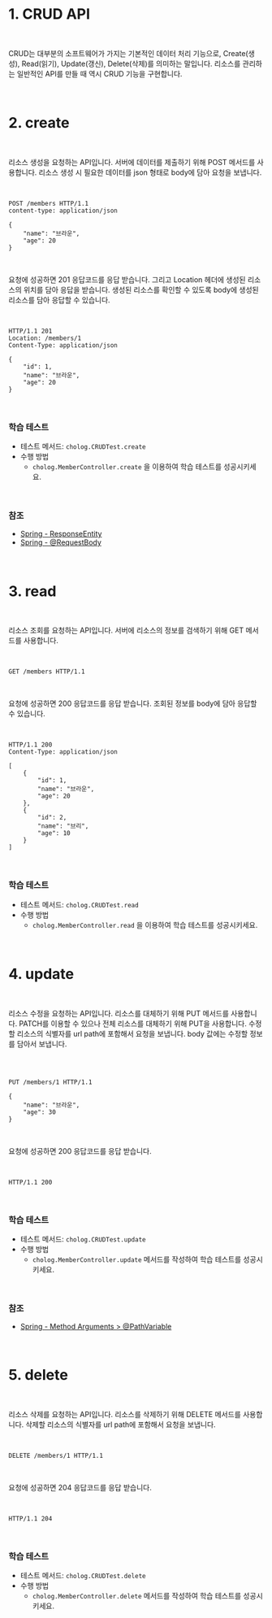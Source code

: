 # 1. CRUD API

<br>

CRUD는 대부분의 소프트웨어가 가지는 기본적인 데이터 처리 기능으로, Create(생성), Read(읽기), Update(갱신), Delete(삭제)를 의미하는 말입니다.
리소스를 관리하는 일반적인 API를 만들 때 역시 CRUD 기능을 구현합니다.

<br>

# 2. create
<br>

리소스 생성을 요청하는 API입니다.
서버에 데이터를 제출하기 위해 POST 메서드를 사용합니다.
리소스 생성 시 필요한 데이터를 json 형태로 body에 담아 요청을 보냅니다.

<br>

```http request
POST /members HTTP/1.1
content-type: application/json

{
    "name": "브라운",
    "age": 20
}
```

<br>

요청에 성공하면 201 응답코드를 응답 받습니다.
그리고 Location 헤더에 생성된 리소스의 위치를 담아 응답을 받습니다.
생성된 리소스를 확인할 수 있도록 body에 생성된 리소스를 담아 응답할 수 있습니다.

<br>

```http request
HTTP/1.1 201 
Location: /members/1
Content-Type: application/json

{
    "id": 1,
    "name": "브라운",
    "age": 20
}
```

<br>

### 학습 테스트
- 테스트 메서드: `cholog.CRUDTest.create`
- 수행 방법
  - `cholog.MemberController.create` 을 이용하여 학습 테스트를 성공시키세요.

<br>

### 참조
- [Spring - ResponseEntity](https://docs.spring.io/spring-framework/reference/web/webmvc/mvc-controller/ann-methods/responseentity.html)
- [Spring - @RequestBody](https://docs.spring.io/spring-framework/reference/web/webmvc/mvc-controller/ann-methods/requestbody.html)

<br>

# 3. read

<br>

리소스 조회를 요청하는 API입니다.
서버에 리소스의 정보를 검색하기 위해 GET 메서드를 사용합니다.

<br>

```http request
GET /members HTTP/1.1
```

<br>

요청에 성공하면 200 응답코드를 응답 받습니다.
조회된 정보를 body에 담아 응답할 수 있습니다.

<br>

```http request
HTTP/1.1 200 
Content-Type: application/json

[
    {
        "id": 1,
        "name": "브라운",
        "age": 20
    },
    {
        "id": 2,
        "name": "브리",
        "age": 10
    }
]
```

<br>

### 학습 테스트
- 테스트 메서드: `cholog.CRUDTest.read`
- 수행 방법
  - `cholog.MemberController.read` 을 이용하여 학습 테스트를 성공시키세요.

<br>

# 4. update

<br>

리소스 수정을 요청하는 API입니다.
리소스를 대체하기 위해 PUT 메서드를 사용합니다.
PATCH를 이용할 수 있으나 전체 리소스를 대체하기 위해 PUT을 사용합니다.
수정할 리소스의 식별자를 url path에 포함해서 요청을 보냅니다.
body 값에는 수정할 정보를 담아서 보냅니다.

<br>

```http request

PUT /members/1 HTTP/1.1

{
    "name": "브라운",
    "age": 30
}
```

<br>

요청에 성공하면 200 응답코드를 응답 받습니다.

<br>

```http request
HTTP/1.1 200
```

<br>


### 학습 테스트
- 테스트 메서드: `cholog.CRUDTest.update`
- 수행 방법
  - `cholog.MemberController.update` 메서드를 작성하여 학습 테스트를 성공시키세요.

<br>

### 참조
- [Spring - Method Arguments > @PathVariable](https://docs.spring.io/spring-framework/reference/web/webmvc/mvc-controller/ann-methods/arguments.html)

<br>


# 5. delete

<br>

리소스 삭제를 요청하는 API입니다.
리소스를 삭제하기 위해 DELETE 메서드를 사용합니다.
삭제할 리소스의 식별자를 url path에 포함해서 요청을 보냅니다.

<br>

```http request
DELETE /members/1 HTTP/1.1
```

<br>

요청에 성공하면 204 응답코드를 응답 받습니다.

<br>

```http request
HTTP/1.1 204
```

<br>

### 학습 테스트
- 테스트 메서드: `cholog.CRUDTest.delete`
- 수행 방법
  - `cholog.MemberController.delete` 메서드를 작성하여 학습 테스트를 성공시키세요.
